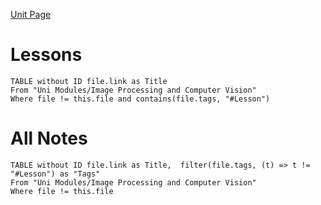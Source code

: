 [Unit Page](https://uob-coms30035.github.io/)
# Lessons
```dataview
TABLE without ID file.link as Title
From "Uni Modules/Image Processing and Computer Vision"
Where file != this.file and contains(file.tags, "#Lesson")
```

# All Notes
```dataview
TABLE without ID file.link as Title,  filter(file.tags, (t) => t != "#Lesson") as "Tags"
From "Uni Modules/Image Processing and Computer Vision"
Where file != this.file
```
